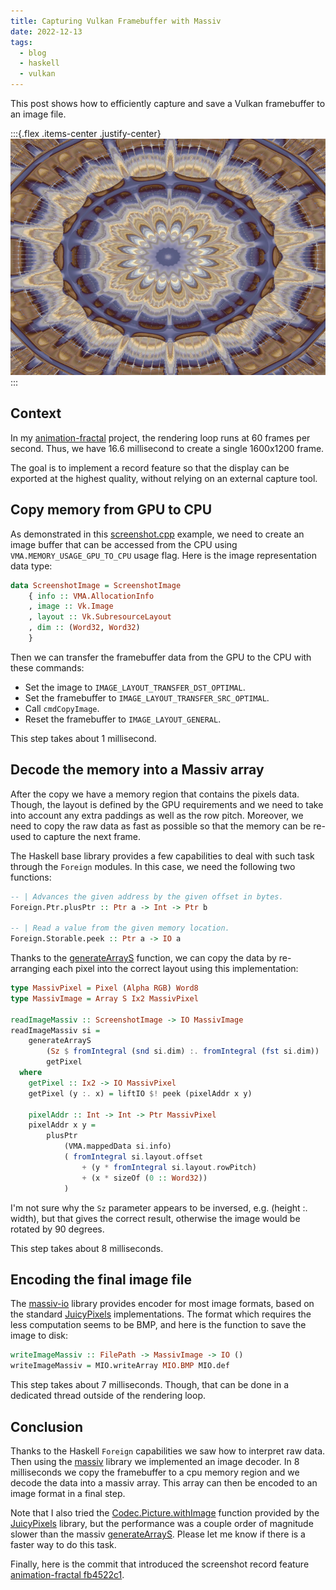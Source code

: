 ```yaml
---
title: Capturing Vulkan Framebuffer with Massiv
date: 2022-12-13
tags:
  - blog
  - haskell
  - vulkan
---
```


This post shows how to efficiently capture and save a Vulkan framebuffer to an image file.


:::{.flex .items-center .justify-center}
![af-screenshot-demo](../static/af-screenshot-demo.jpg)
:::

## Context

In my [animation-fractal][af] project, the rendering loop runs at 60 frames per second.
Thus, we have 16.6 millisecond to create a single 1600x1200 frame.

The goal is to implement a record feature so that the display can be exported
at the highest quality, without relying on an external capture tool.


## Copy memory from GPU to CPU

As demonstrated in this [screenshot.cpp][screenshot.cpp] example, we need to create
an image buffer that can be accessed from the CPU using `VMA.MEMORY_USAGE_GPU_TO_CPU` usage flag.
Here is the image representation data type:

```haskell
data ScreenshotImage = ScreenshotImage
    { info :: VMA.AllocationInfo
    , image :: Vk.Image
    , layout :: Vk.SubresourceLayout
    , dim :: (Word32, Word32)
    }
```

Then we can transfer the framebuffer data from the GPU to the CPU with these commands:

- Set the image to `IMAGE_LAYOUT_TRANSFER_DST_OPTIMAL`.
- Set the framebuffer to `IMAGE_LAYOUT_TRANSFER_SRC_OPTIMAL`.
- Call `cmdCopyImage`.
- Reset the framebuffer to `IMAGE_LAYOUT_GENERAL`.

This step takes about 1 millisecond.

[screenshot.cpp]: https://github.com/SaschaWillems/Vulkan/blob/ed406e61a69a9fb5616e087c99291eb27ba2b9a9/examples/screenshot/screenshot.cpp#L239


## Decode the memory into a Massiv array

After the copy we have a memory region that contains the pixels data.
Though, the layout is defined by the GPU requirements and we need to take into account
any extra paddings as well as the row pitch.
Moreover, we need to copy the raw data as fast as possible so that the memory can be re-used to
capture the next frame.

The Haskell base library provides a few capabilities to deal with such task through the
`Foreign` modules. In this case, we need the following two functions:

```haskell
-- | Advances the given address by the given offset in bytes.
Foreign.Ptr.plusPtr :: Ptr a -> Int -> Ptr b

-- | Read a value from the given memory location.
Foreign.Storable.peek :: Ptr a -> IO a
```

Thanks to the [generateArrayS][generateArrayS] function, we can copy the data by
re-arranging each pixel into the correct layout using this implementation:

```haskell
type MassivPixel = Pixel (Alpha RGB) Word8
type MassivImage = Array S Ix2 MassivPixel

readImageMassiv :: ScreenshotImage -> IO MassivImage
readImageMassiv si =
    generateArrayS
        (Sz $ fromIntegral (snd si.dim) :. fromIntegral (fst si.dim))
        getPixel
  where
    getPixel :: Ix2 -> IO MassivPixel
    getPixel (y :. x) = liftIO $! peek (pixelAddr x y)

    pixelAddr :: Int -> Int -> Ptr MassivPixel
    pixelAddr x y =
        plusPtr
            (VMA.mappedData si.info)
            ( fromIntegral si.layout.offset
                + (y * fromIntegral si.layout.rowPitch)
                + (x * sizeOf (0 :: Word32))
            )
```

I'm not sure why the `Sz` parameter appears to be inversed, e.g. (height :. width),
but that gives the correct result, otherwise the image would be rotated by 90 degrees.

This step takes about 8 milliseconds.


## Encoding the final image file

The [massiv-io][massiv-io] library provides encoder for most image formats, based on the
standard [JuicyPixels][JuicyPixels] implementations.
The format which requires the less computation seems to be BMP, and here is the function to
save the image to disk:

```haskell
writeImageMassiv :: FilePath -> MassivImage -> IO ()
writeImageMassiv = MIO.writeArray MIO.BMP MIO.def
```

This step takes about 7 milliseconds. Though, that can be done in a dedicated thread outside of the rendering loop.


## Conclusion

Thanks to the Haskell `Foreign` capabilities we saw how to interpret raw data.
Then using the [massiv][massiv] library we implemented an image decoder.
In 8 milliseconds we copy the framebuffer to a cpu memory region and we decode the data into a massiv array.
This array can then be encoded to an image format in a final step.

Note that I also tried the [Codec.Picture.withImage][withImage] function provided by the [JuicyPixels][JuicyPixels]
library, but the performance was a couple order of magnitude slower than the massiv [generateArrayS][generateArrayS].
Please let me know if there is a faster way to do this task.

Finally, here is the commit that introduced the screenshot record feature
  [animation-fractal fb4522c1][fb4522c1].


[af]: https://gitlab.com/TristanCacqueray/animation-fractal
[massiv]: https://hackage.haskell.org/package/massiv-1.0.2.0/docs/Data-Massiv-Array.html
[massiv-io]: https://hackage.haskell.org/package/massiv-io-1.0.0.1/docs/Data-Massiv-Array-IO.html
[JuicyPixels]: https://hackage.haskell.org/package/JuicyPixels
[generateArrayS]: https://hackage.haskell.org/package/massiv-1.0.2.0/docs/Data-Massiv-Array-Mutable.html#v:generateArrayS
[withImage]: https://hackage.haskell.org/package/JuicyPixels-3.3.8/docs/Codec-Picture.html#v:withImage
[fb4522c1]: https://gitlab.com/TristanCacqueray/animation-fractal/-/commit/fb4522c124e97722b93ea90e010dc65fa2701097
